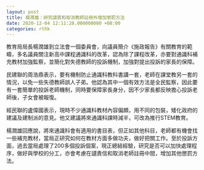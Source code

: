 ```yaml
---
layout: post
title: 楊潤雄：研究譴責和取消教師註冊外增加懲罰方法
date: 2020-12-04 12:11:28.000000000 +08:00
categories: rthk
---
```


教育局局長楊潤雄到立法會一個委員會，向議員簡介《施政報告》有關教育的範疇，多名議員關注新高中課程通識科的改革，認為除了課程改革，亦要對通識科補充教材加強監察，並簡化對失德教師的投訴機制，加強對提出投訴的家長的保障。

民建聯的周浩鼎表示，要有機制防止通識科教科書講一套，老師在課堂教另一套的情況，以免一些失德教師誤人子弟。他認為其中一個有效方法是全民監察，因此要有一套簡單的投訴老師機制，同時要保障家長身分，因不少家長都反映擔心投訴老師後，子女會被報復。

經民聯的盧偉國表示，現時不少通識科教材內容偏頗，用不同的包裝，矮化政府的建議及建制派的意見。他又建議將來通識科課時減半，可改為推行STEM教育。

楊潤雄回應說，將來通識科會有適用的書目表，但正如其他科目，老師都有機會找一些補充教材，當局正研究如何在教材方面多做功夫，做好把關工作。至於投訴方面，過去當局處理了200多個投訴個案，現正總結經驗，研究是否可以加快處理程序，做好與學校的分工，亦會考慮在譴責信和取消老師註冊中間，增加其他懲罰方法。
